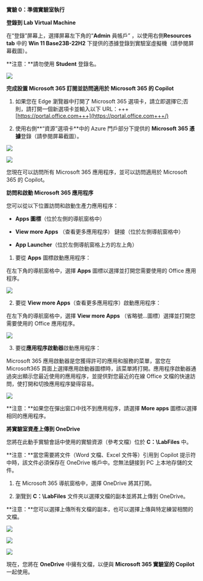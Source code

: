 **實驗 0：準備實驗室執行**

**登錄到 Lab Virtual Machine**

在“登錄”屏幕上，選擇屏幕左下角的“**Admin** 員帳戶”
，以使用右側**Resources tab** 中的 **Win 11 Base23B-22H2**
下提供的憑據登錄到實驗室虛擬機（請參閱屏幕截圖）。

**注意：**請勿使用 **Student** 登錄名。

![](./media/image1.png)

**完成設置 Microsoft 365 訂閱並訪問適用於 Microsoft 365 的 Copilot**

1.  如果您在 Edge 瀏覽器中打開了 Microsoft 365
    選項卡，請立即選擇它;否則，請打開一個新選項卡並輸入以下
    URL：+++[https://portal.office.com+++](https://portal.office.com+++/)

2.  使用右側**“資源”選項卡**中的 Azure 門戶部分下提供的 **Microsoft 365
    憑據**登錄（請參閱屏幕截圖）。

![](./media/image2.png)

![](./media/image3.png)

您現在可以訪問所有 Microsoft 365 應用程序，並可以訪問適用於 Microsoft
365 的 Copilot。

**訪問和啟動 Microsoft 365 應用程序**

您可以從以下位置訪問和啟動生產力應用程序：

- **Apps 圖標**（位於左側的導航窗格中）

- **View more Apps** （查看更多應用程序） 鏈接（位於左側導航窗格中）

- **App Launcher**（位於左側導航窗格上方的左上角）

1.  要從 **Apps** 圖標啟動應用程序：

在左下角的導航窗格中，選擇 **Apps** 圖標以選擇並打開您需要使用的 Office
應用程序。

![](./media/image4.png)

2.  要從 **View more Apps**（查看更多應用程序）啟動應用程序：

在左下角的導航窗格中，選擇 **View more Apps**
（省略號...圖標）選擇並打開您需要使用的 Office 應用程序。

![](./media/image5.png)

3.  要從**應用程序啟動器**啟動應用程序：

Microsoft 365 應用啟動器是您獲得許可的應用和服務的菜單，當您在
Microsoft365
頁面上選擇應用啟動器圖標時，該菜單將打開。應用程序啟動器通過突出顯示您最近使用的應用程序，並提供對您最近的在線
Office 文檔的快速訪問，使打開和切換應用程序變得容易。

![](./media/image6.png)

**注意：**如果您在彈出窗口中找不到應用程序，請選擇 **More apps**
圖標以選擇相同的應用程序。

**將實驗室資產上傳到 OneDrive**

您將在此動手實驗會話中使用的實驗資源（參考文檔）位於 **C：\LabFiles**
中。

**注意：**當您需要將文件（Word 文檔、Excel 文件等）引用到 Copilot
提示符中時，該文件必須保存在 OneDrive 帳戶中。您無法鏈接到 PC
上本地存儲的文件。

1.  在 Microsoft 365 導航窗格中，選擇 OneDrive 將其打開。

2.  瀏覽到 **C：\LabFiles** 文件夾以選擇文檔的副本並將其上傳到
    OneDrive。

**注意：**您可以選擇上傳所有文檔的副本，也可以選擇上傳與特定練習相關的文檔。

![](./media/image7.png)

![](./media/image8.png)

![](./media/image9.png)

現在，您將在 **OneDrive** 中擁有文檔，以便與 **Microsoft 365 實驗室的
Copilot** 一起使用。
